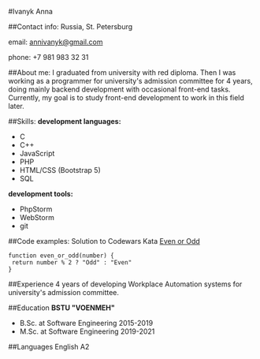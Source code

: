 #Ivanyk Anna

##Contact info:
Russia, St. Petersburg

email: annivanyk@gmail.com

phone: +7 981 983 32 31

##About me:
I graduated from university with red diploma. Then I was 
working as a programmer for university's admission committee for
4 years, doing mainly backend development with occasional front-end
tasks. Currently, my goal is to study front-end development to work
in this field later.

##Skills:
__development languages:__
- С
- С++
- JavaScript
- PHP
- HTML/CSS (Bootstrap 5)
- SQL

__development tools:__
- PhpStorm
- WebStorm
- git

##Code examples:
Solution to Codewars Kata [Even or Odd](https://www.codewars.com/kata/53da3dbb4a5168369a0000fe)
 ``` 
 function even_or_odd(number) {
  return number % 2 ? "Odd" : "Even"
}
 ```

##Experience
4 years of developing Workplace Automation systems
for university's admission committee.

##Education
__BSTU "VOENMEH"__
  - B.Sc. at Software Engineering 2015-2019
  - M.Sc. at Software Engineering 2019-2021

##Languages
English A2
